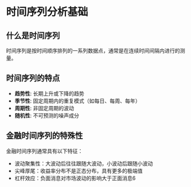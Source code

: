 # 时间序列分析基础

## 什么是时间序列
时间序列是按时间顺序排列的一系列数据点，通常是在连续时间间隔内进行的测量。

## 时间序列的特点
- **趋势性**: 长期上升或下降的趋势
- **季节性**: 固定周期内的重复模式（如每日、每周、每年）
- **周期性**: 非固定周期的波动
- **随机性**: 不可预测的噪声成分

## 金融时间序列的特殊性
金融时间序列通常具有以下特征：
- 波动聚集性：大波动后往往跟随大波动，小波动后跟随小波动
- 尖峰厚尾：收益率分布不是正态分布，具有更多的极端值
- 杠杆效应：负面消息对市场波动的影响大于正面消息6
